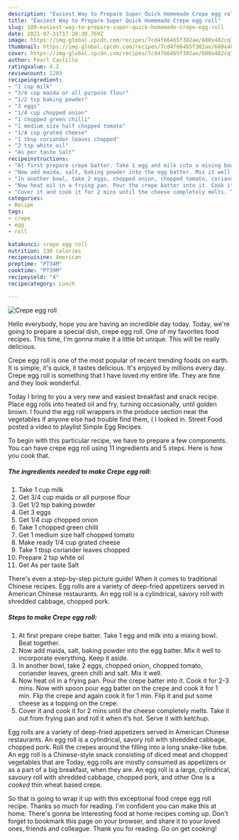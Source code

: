 ```yaml
---
description: "Easiest Way to Prepare Super Quick Homemade Crepe egg roll"
title: "Easiest Way to Prepare Super Quick Homemade Crepe egg roll"
slug: 189-easiest-way-to-prepare-super-quick-homemade-crepe-egg-roll
date: 2021-07-31T17:20:30.769Z
image: https://img-global.cpcdn.com/recipes/7cd4f664b5f302ae/680x482cq70/crepe-egg-roll-recipe-main-photo.jpg
thumbnail: https://img-global.cpcdn.com/recipes/7cd4f664b5f302ae/680x482cq70/crepe-egg-roll-recipe-main-photo.jpg
cover: https://img-global.cpcdn.com/recipes/7cd4f664b5f302ae/680x482cq70/crepe-egg-roll-recipe-main-photo.jpg
author: Pearl Castillo
ratingvalue: 4.2
reviewcount: 1203
recipeingredient:
- "1 cup milk"
- "3/4 cup maida or all purpose flour"
- "1/2 tsp baking powder"
- "3 eggs"
- "1/4 cup chopped onion"
- "1 chopped green chilli"
- "1 medium size half chopped tomato"
- "1/4 cup grated cheese"
- "1 tbsp coriander leaves chopped"
- "2 tsp white oil"
- "As per taste Salt"
recipeinstructions:
- "At first prepare crepe batter. Take 1 egg and milk into a mixing bowl. Beat together."
- "Now add maida, salt, baking powder into the egg batter. Mix it well to incorporate everything. Keep it aside."
- "In another bowl, take 2 eggs, chopped onion, chopped tomato, coriander leaves, green chilli and salt. Mix it well."
- "Now heat oil in a frying pan. Pour the crepe batter into it. Cook it for 2-3 mins. Now with spoon pour egg batter on the crepe and cook it for 1 min. Flip the crepe and again cook it for 1 min. Flip it and put some cheese as a topping on the crepe."
- "Cover it and cook it for 2 mins until the cheese completely melts. Take it out from frying pan and roll it when it’s hot. Serve it with ketchup."
categories:
- Recipe
tags:
- crepe
- egg
- roll

katakunci: crepe egg roll 
nutrition: 230 calories
recipecuisine: American
preptime: "PT34M"
cooktime: "PT39M"
recipeyield: "4"
recipecategory: Lunch

---
```



![Crepe egg roll](https://img-global.cpcdn.com/recipes/7cd4f664b5f302ae/680x482cq70/crepe-egg-roll-recipe-main-photo.jpg)

Hello everybody, hope you are having an incredible day today. Today, we're going to prepare a special dish, crepe egg roll. One of my favorites food recipes. This time, I'm gonna make it a little bit unique. This will be really delicious.

Crepe egg roll is one of the most popular of recent trending foods on earth. It is simple, it's quick, it tastes delicious. It's enjoyed by millions every day. Crepe egg roll is something that I have loved my entire life. They are fine and they look wonderful.

Today I bring to you a very new and easiest breakfast and snack recipe. Place egg rolls into heated oil and fry, turning occasionally, until golden brown. I found the egg roll wrappers in the produce section near the vegetables if anyone else had trouble find them, ( I looked in. Street Food posted a video to playlist Simple Egg Recipes.


To begin with this particular recipe, we have to prepare a few components. You can have crepe egg roll using 11 ingredients and 5 steps. Here is how you cook that.

<!--inarticleads1-->

##### The ingredients needed to make Crepe egg roll:

1. Take 1 cup milk
1. Get 3/4 cup maida or all purpose flour
1. Get 1/2 tsp baking powder
1. Get 3 eggs
1. Get 1/4 cup chopped onion
1. Take 1 chopped green chilli
1. Get 1 medium size half chopped tomato
1. Make ready 1/4 cup grated cheese
1. Take 1 tbsp coriander leaves chopped
1. Prepare 2 tsp white oil
1. Get As per taste Salt


There&#39;s even a step-by-step picture guide! When it comes to traditional Chinese recipes. Egg rolls are a variety of deep-fried appetizers served in American Chinese restaurants. An egg roll is a cylindrical, savory roll with shredded cabbage, chopped pork. 

<!--inarticleads2-->

##### Steps to make Crepe egg roll:

1. At first prepare crepe batter. Take 1 egg and milk into a mixing bowl. Beat together.
1. Now add maida, salt, baking powder into the egg batter. Mix it well to incorporate everything. Keep it aside.
1. In another bowl, take 2 eggs, chopped onion, chopped tomato, coriander leaves, green chilli and salt. Mix it well.
1. Now heat oil in a frying pan. Pour the crepe batter into it. Cook it for 2-3 mins. Now with spoon pour egg batter on the crepe and cook it for 1 min. Flip the crepe and again cook it for 1 min. Flip it and put some cheese as a topping on the crepe.
1. Cover it and cook it for 2 mins until the cheese completely melts. Take it out from frying pan and roll it when it’s hot. Serve it with ketchup.


Egg rolls are a variety of deep-fried appetizers served in American Chinese restaurants. An egg roll is a cylindrical, savory roll with shredded cabbage, chopped pork. Roll the crepes around the filling into a long snake-like tube. An egg roll is a Chinese-style snack consisting of diced meat and chopped vegetables that are Today, egg rolls are mostly consumed as appetizers or as a part of a big breakfast, when they are. An egg roll is a large, cylindrical, savoury roll with shredded cabbage, chopped pork, and other One is a *cooked* thin wheat based crepe. 

So that is going to wrap it up with this exceptional food crepe egg roll recipe. Thanks so much for reading. I'm confident you can make this at home. There's gonna be interesting food at home recipes coming up. Don't forget to bookmark this page on your browser, and share it to your loved ones, friends and colleague. Thank you for reading. Go on get cooking!
